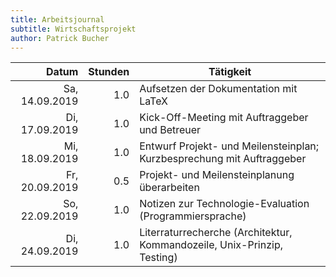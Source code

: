 ```yaml
---
title: Arbeitsjournal
subtitle: Wirtschaftsprojekt
author: Patrick Bucher
---
```


|          Datum | Stunden | Tätigkeit                                                               |
|---------------:|--------:|-------------------------------------------------------------------------|
| Sa, 14.09.2019 |     1.0 | Aufsetzen der Dokumentation mit LaTeX                                   |
| Di, 17.09.2019 |     1.0 | Kick-Off-Meeting mit Auftraggeber und Betreuer                          |
| Mi, 18.09.2019 |     1.0 | Entwurf Projekt- und Meilensteinplan; Kurzbesprechung mit Auftraggeber  |
| Fr, 20.09.2019 |     0.5 | Projekt- und Meilensteinplanung überarbeiten                            |
| So, 22.09.2019 |     1.0 | Notizen zur Technologie-Evaluation (Programmiersprache)                 |
| Di, 24.09.2019 |     1.0 | Literraturrecherche (Architektur, Kommandozeile, Unix-Prinzip, Testing) |
